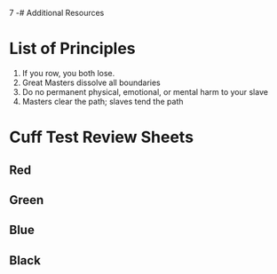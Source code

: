 
7 -# Additional Resources

# List of Principles

1. If you row, you both lose.
2. Great Masters dissolve all boundaries
3. Do no permanent physical, emotional, or mental harm to your slave
4. Masters clear the path; slaves tend the path

# Cuff Test Review Sheets

## Red
## Green
## Blue
## Black

# 